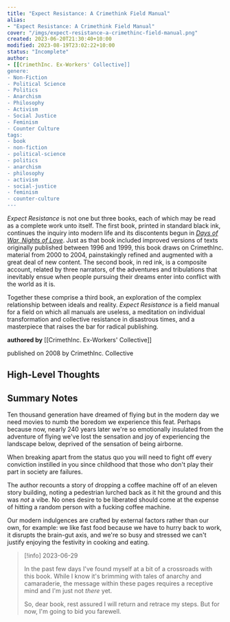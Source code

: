 ```yaml
---
title: "Expect Resistance: A Crimethink Field Manual"
alias:
- "Expect Resistance: A Crimethink Field Manual"
cover: "/imgs/expect-resistance-a-crimethinc-field-manual.png"
created: 2023-06-20T21:30:40+10:00
modified: 2023-08-19T23:02:22+10:00
status: "Incomplete"
author:
- [[CrimethInc. Ex-Workers' Collective]]
genere:
- Non-Fiction
- Political Science
- Politics
- Anarchism
- Philosophy
- Activism
- Social Justice
- Feminism
- Counter Culture
tags:
- book
- non-fiction
- political-science
- politics
- anarchism
- philosophy
- activism
- social-justice
- feminism
- counter-culture
---
```


_Expect Resistance_ is not one but three books, each of which may be read as a complete work unto itself. The first book, printed in standard black ink, continues the inquiry into modern life and its discontents begun in _[Days of War, Nights of Love](https://crimethinc.com/books/days-of-war-nights-of-love)_. Just as that book included improved versions of texts originally published between 1996 and 1999, this book draws on CrimethInc. material from 2000 to 2004, painstakingly refined and augmented with a great deal of new content. The second book, in red ink, is a composite account, related by three narrators, of the adventures and tribulations that inevitably ensue when people pursuing their dreams enter into conflict with the world as it is.

Together these comprise a third book, an exploration of the complex relationship between ideals and reality. _Expect Resistance_ is a field manual for a field on which all manuals are useless, a meditation on individual transformation and collective resistance in disastrous times, and a masterpiece that raises the bar for radical publishing.

**authored by** [[CrimethInc. Ex-Workers' Collective]]

published on 2008 by CrimethInc. Collective

## High-Level Thoughts

## Summary Notes

Ten thousand generation have dreamed of flying but in the modern day we need movies to numb the boredom we experience this feat. Perhaps because now, nearly 240 years later we're so emotionally insulated from the adventure of flying we've lost the sensation and joy of experiencing the landscape below, deprived of the sensation of being airborne.

When breaking apart from the status quo you will need to fight off every conviction instilled in you since childhood that those who don't play their part in society are failures.

The author recounts a story of dropping a coffee machine off of an eleven story building, noting a pedestrian lurched back as it hit the ground and this was _not_ a vibe. No ones desire to be liberated should come at the expense of hitting a random person with a fucking coffee machine.

Our modern indulgences are crafted by external factors rather than our own, for example: we like fast food because we have to hurry back to work, it disrupts the brain-gut axis, and we're so busy and stressed we can't justify enjoying the festivity in cooking and eating.

> [!info] 2023-06-29
> 
> In the past few days I've found myself at a bit of a crossroads with this book. While I know it's brimming with tales of anarchy and camaraderie, the message within these pages requires a receptive mind and I'm just not *there* yet.
> 
> So, dear book, rest assured I will return and retrace my steps. But for now, I'm going to bid you farewell.
